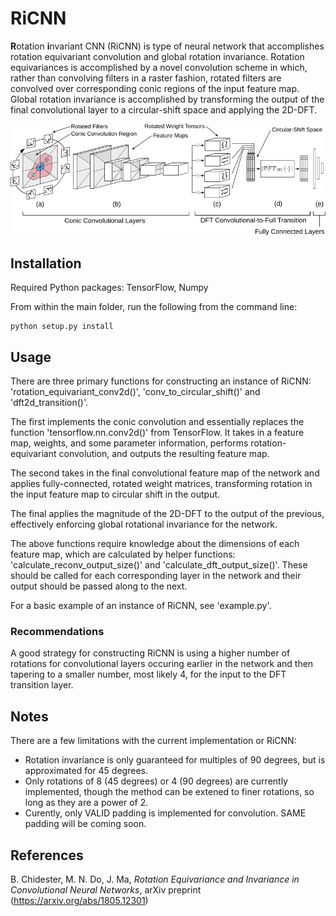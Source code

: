 # RiCNN

**R**otation **i**nvariant CNN (RiCNN) is type of neural network that accomplishes rotation equivariant convolution and global rotation invariance. Rotation equivariances is accomplished by a novel convolution scheme in which, rather than convolving filters in a raster fashion, rotated filters are convolved over corresponding conic regions of the input feature map. Global rotation invariance is accomplished by transforming the output of the final convolutional layer to a circular-shift space and applying the 2D-DFT.

![ricnn](./ricnn.png)

## Installation

Required Python packages: TensorFlow, Numpy

From within the main folder, run the following from the command line:
```
python setup.py install
```

## Usage

There are three primary functions for constructing an instance of RiCNN: 'rotation_equivariant_conv2d()', 'conv_to_circular_shift()' and 'dft2d_transition()'.

The first implements the conic convolution and essentially replaces the function 'tensorflow.nn.conv2d()' from TensorFlow. It takes in a feature map, weights, and some parameter information, performs rotation-equivariant convolution, and outputs the resulting feature map.

The second takes in the final convolutional feature map of the network and applies fully-connected, rotated weight matrices, transforming rotation in the input feature map to circular shift in the output.

The final applies the magnitude of the 2D-DFT to the output of the previous, effectively enforcing global rotational invariance for the network.

The above functions require knowledge about the dimensions of each feature map, which are calculated by helper functions: 'calculate_reconv_output_size()' and 'calculate_dft_output_size()'. These should be called for each corresponding layer in the network and their output should be passed along to the next.

For a basic example of an instance of RiCNN, see 'example.py'.

### Recommendations

A good strategy for constructing RiCNN is using a higher number of rotations for convolutional layers occuring earlier in the network and then tapering to a smaller number, most likely 4, for the input to the DFT transition layer.

## Notes

There are a few limitations with the current implementation or RiCNN:
* Rotation invariance is only guaranteed for multiples of 90 degrees, but is approximated for 45 degrees.
* Only rotations of 8 (45 degrees) or 4 (90 degrees) are currently implemented, though the method can be extened to finer rotations, so long as they are a power of 2.
* Curently, only VALID padding is implemented for convolution. SAME padding will be coming soon.

## References

B. Chidester, M. N. Do, J. Ma, *Rotation Equivariance and Invariance in Convolutional Neural Networks*, arXiv preprint (https://arxiv.org/abs/1805.12301)
